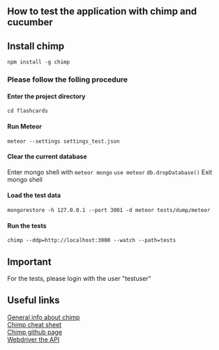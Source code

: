 ## How to test the application with chimp and cucumber

## Install chimp
	npm install -g chimp

### Please follow the folling procedure
#### Enter the project directory
`cd flashcards`
#### Run Meteor
`meteor --settings settings_test.json`
#### Clear the current database
Enter mongo shell with `meteor mongo`
`use meteor`
`db.dropDatabase()`
Exit mongo shell
#### Load the test data
`mongorestore -h 127.0.0.1 --port 3001 -d meteor tests/dump/meteor`
#### Run the tests
`chimp --ddp=http://localhost:3000 --watch --path=tests`


## Important
For the tests, please login with the user "testuser"



## Useful links
[General info about chimp](https://chimp.readme.io/docs/introduction)  
[Chimp cheat sheet](https://chimp.readme.io/docs/cheat-sheet)  
[Chimp github page](https://github.com/xolvio/chimp)  
[Webdriver the API](http://webdriver.io/api.html)  

